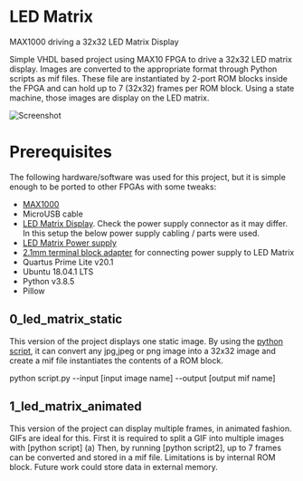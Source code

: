 # LED Matrix
MAX1000 driving a 32x32 LED Matrix Display

Simple VHDL based project using MAX10 FPGA to drive a 32x32 LED matrix display. 
Images are converted to the appropriate format through Python scripts as mif files.
These file are instantiated by 2-port ROM blocks inside the FPGA and can hold up to 7 (32x32) frames per ROM block.
Using a state machine, those images are display on the LED matrix.

![Screenshot](https://github.com/dkolosov93/led_matrix/blob/main/images/pic1.jpg)


# Prerequisites
The following hardware/software was used for this project, but it is simple enough to be ported to other FPGAs with some tweaks:
- [MAX1000](https://shop.trenz-electronic.de/en/TEI0001-03-08-C8-MAX1000-IoT-Maker-Board-8KLE-8-MByte-RAM)
- MicroUSB cable
- [LED Matrix Display](https://thepihut.com/products/32x32-rgb-led-matrix-panel-6mm-pitch?variant=27739411729&currency=GBP&utm_medium=product_sync&utm_source=google&utm_content=sag_organic&utm_campaign=sag_organic&gclid=Cj0KCQjw2NyFBhDoARIsAMtHtZ4h8AMRyu3QsWzDIOZZgLt8Mgkuh4T4Zq-TJBWLvsIAP4Rvqo-6qPYaAts3EALw_wcB). Check the power supply connector as it may differ. In this setup the below power supply cabling / parts were used.
- [LED Matrix Power supply](https://www.mouser.co.uk/ProductDetail/MEAN-WELL/GS18A03-P1J?qs=9v8X2fPoQt7hYq3Z7%2Fgqlw%3D%3D)
- [2.1mm terminal block adapter](https://thepihut.com/products/female-dc-power-adapter-2-1mm-jack-to-screw-terminal-block) for connecting power supply to LED Matrix 
- Quartus Prime Lite v20.1
- Ubuntu 18.04.1 LTS
- Python v3.8.5
- Pillow

## 0_led_matrix_static
This version of the project displays one static image.
By using the [python script](https://github.com/dkolosov93/led_matrix/tree/main/0_led_matrix_static/png_to_mif%20script), it can convert any jpg,jpeg or png image into a 32x32 image and create a mif file instantiates the contents of a ROM block.

python script.py --input [input image name] --output [output mif name]

## 1_led_matrix_animated
This version of the project can display multiple frames, in animated fashion.
GIFs are ideal for this. First it is required to split a GIF into multiple images with [python script] (a) 
Then, by running [python script2], up to 7 frames can be converted and stored in a mif file. Limitations is by internal ROM block.
Future work could store data in external memory.





